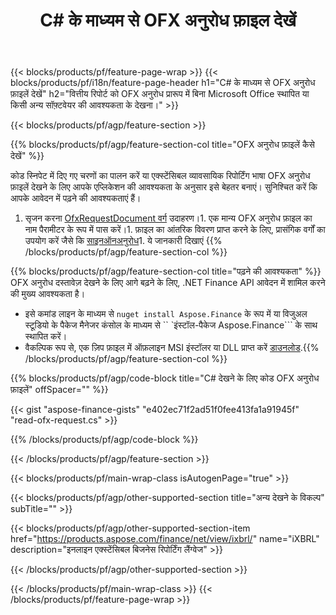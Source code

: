 ﻿---
title: C# के माध्यम से OFX अनुरोध फ़ाइल देखें
description: OFX अनुरोध फ़ाइल देखने के लिए नमूना कोड। .NET आधारित एप्लिकेशन में बैच OFX अनुरोध फ़ाइलों को देखने के लिए API उदाहरण कोड का उपयोग करें। 
url: /hi/net/view/ofx-request/
family: finance
platformtag: net
feature: view
informat: OFX request
outformat: 
otherformats: 
---
{{< blocks/products/pf/feature-page-wrap >}}
{{< blocks/products/pf/i18n/feature-page-header h1="C# के माध्यम से OFX अनुरोध फ़ाइलें देखें" h2="वित्तीय रिपोर्ट को OFX अनुरोध प्रारूप में बिना Microsoft Office स्थापित या किसी अन्य सॉफ़्टवेयर की आवश्यकता के देखना।" >}}

{{< blocks/products/pf/agp/feature-section >}}

{{% blocks/products/pf/agp/feature-section-col title="OFX अनुरोध फ़ाइलें कैसे देखें" %}}

कोड स्निपेट में दिए गए चरणों का पालन करें या एक्स्टेंसिबल व्यावसायिक रिपोर्टिंग भाषा OFX अनुरोध फ़ाइलें देखने के लिए आपके एप्लिकेशन की आवश्यकता के अनुसार इसे बेहतर बनाएं। सुनिश्चित करें कि आपके आवेदन में पढ़ने की आवश्यकताएं हैं।

1. सृजन करना [OfxRequestDocument वर्ग](https://apireference.aspose.com/finance/net/aspose.finance.ofx/ofxrequestdocument) उदाहरण।1. एक मान्य OFX अनुरोध फ़ाइल का नाम पैरामीटर के रूप में पास करें।1. फ़ाइल का आंतरिक विवरण प्राप्त करने के लिए, प्रासंगिक वर्गों का उपयोग करें जैसे कि [साइनऑनअनुरोध](https://apireference.aspose.com/finance/net/aspose.finance.ofx.signon/signonrequest)1. ये जानकारी दिखाएं
{{% /blocks/products/pf/agp/feature-section-col %}}

{{% blocks/products/pf/agp/feature-section-col title="पढ़ने की आवश्यकता" %}}
OFX अनुरोध दस्तावेज़ देखने के लिए आगे बढ़ने के लिए, .NET Finance API आवेदन में शामिल करने की मुख्य आवश्यकता है। 
- इसे कमांड लाइन के माध्यम से ```nuget install Aspose.Finance``` के रूप में या विजुअल स्टूडियो के पैकेज मैनेजर कंसोल के माध्यम से `` `इंस्टॉल-पैकेज Aspose.Finance``` के साथ स्थापित करें।
- वैकल्पिक रूप से, एक ज़िप फ़ाइल में ऑफ़लाइन MSI इंस्टॉलर या DLL प्राप्त करें [डाउनलोड](https://downloads.aspose.com/finance/net).{{% /blocks/products/pf/agp/feature-section-col %}}

{{% blocks/products/pf/agp/code-block title="C# देखने के लिए कोड OFX अनुरोध फ़ाइलें" offSpacer="" %}}

{{< gist "aspose-finance-gists" "e402ec71f2ad51f0fee413fa1a91945f" "read-ofx-request.cs" >}}

{{% /blocks/products/pf/agp/code-block %}}

{{< /blocks/products/pf/agp/feature-section >}}

{{< blocks/products/pf/main-wrap-class isAutogenPage="true" >}}

{{< blocks/products/pf/agp/other-supported-section title="अन्य देखने के विकल्प" subTitle="" >}}

{{< blocks/products/pf/agp/other-supported-section-item href="https://products.aspose.com/finance/net/view/ixbrl/" name="iXBRL" description="इनलाइन एक्स्टेंसिबल बिजनेस रिपोर्टिंग लैंग्वेज" >}}

{{< /blocks/products/pf/agp/other-supported-section >}}

{{< /blocks/products/pf/main-wrap-class >}}
{{< /blocks/products/pf/feature-page-wrap >}}